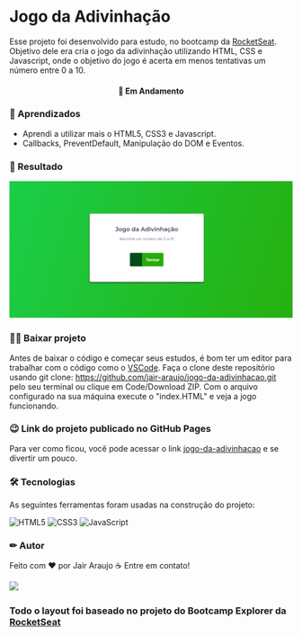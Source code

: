# Jogo da Adivinhação

Esse projeto foi desenvolvido para estudo, no bootcamp da [RocketSeat](https://rocketseat.com.br). Objetivo dele era cria o jogo da adivinhação utilizando HTML, CSS e Javascript, onde o objetivo do jogo é acerta em menos tentativas um número entre 0 a 10.
<h4 align="center"> 
🚀 Em Andamento
</h4>

### 📕 Aprendizados

- Aprendi a utilizar mais o HTML5, CSS3 e Javascript.
- Callbacks, PreventDefault, Manipulação do DOM e Eventos.

### 🏁 Resultado

<img src='./assets/preview.png'/>

### 👨‍💻 Baixar projeto

Antes de baixar o código e começar seus estudos, é bom ter um editor para trabalhar com o código como o [VSCode](https://code.visualstudio.com/).
Faça o clone deste repositório usando git clone: https://github.com/jair-araujo/jogo-da-adivinhacao.git pelo seu terminal ou clique em Code/Download ZIP.
Com o arquivo configurado na sua máquina execute o "index.HTML" e veja a jogo funcionando.

### 😉 Link do projeto publicado no GitHub Pages

Para ver como ficou, você pode acessar o link [jogo-da-adivinhacao](https://jair-araujo.github.io/jogo-da-adivinhacao/) e se divertir um pouco.

### 🛠 Tecnologias

As seguintes ferramentas foram usadas na construção do projeto:

![HTML5](https://img.shields.io/badge/html5-%23E34F26.svg?style=for-the-badge&logo=html5&logoColor=white)
![CSS3](https://img.shields.io/badge/css3-%231572B6.svg?style=for-the-badge&logo=css3&logoColor=white)
![JavaScript](https://img.shields.io/badge/javascript-%23323330.svg?style=for-the-badge&logo=javascript&logoColor=%23F7DF1E)

### ✏ Autor

Feito com ❤ por Jair Araujo ☕ Entre em contato!

[<img src="https://img.shields.io/badge/linkedin-%230077B5.svg?&style=for-the-badge&logo=linkedin&logoColor=white" />](https://www.linkedin.com/in/jairaraujo/)

### Todo o layout foi baseado no projeto do Bootcamp Explorer da [RocketSeat](https://rocketseat.com.br)
